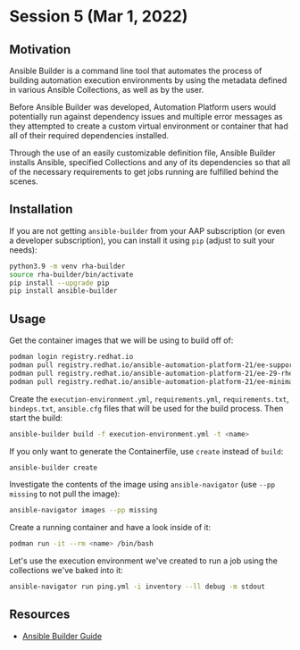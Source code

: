 # Session 5 (Mar 1, 2022)

## Motivation

Ansible Builder is a command line tool that automates the process of building automation execution environments by using the metadata defined in various Ansible Collections, as well as by the user.

Before Ansible Builder was developed, Automation Platform users would potentially run against dependency issues and multiple error messages as they attempted to create a custom virtual environment or container that had all of their required dependencies installed.

Through the use of an easily customizable definition file, Ansible Builder installs Ansible, specified Collections and any of its dependencies so that all of the necessary requirements to get jobs running are fulfilled behind the scenes.

## Installation

If you are not getting `ansible-builder` from your AAP subscription (or even a developer subscription), you can install it using `pip` (adjust to suit your needs):

~~~bash
python3.9 -m venv rha-builder
source rha-builder/bin/activate
pip install --upgrade pip
pip install ansible-builder
~~~

## Usage

Get the container images that we will be using to build off of:
~~~bash
podman login registry.redhat.io
podman pull registry.redhat.io/ansible-automation-platform-21/ee-supported-rhel8:latest
podman pull registry.redhat.io/ansible-automation-platform-21/ee-29-rhel8:latest
podman pull registry.redhat.io/ansible-automation-platform-21/ee-minimal-rhel8:latest
~~~

Create the `execution-environment.yml`, `requirements.yml`, `requirements.txt`, `bindeps.txt`, `ansible.cfg` files that will be used for the build process. Then start the build:
~~~bash
ansible-builder build -f execution-environment.yml -t <name>
~~~

If you only want to generate the Containerfile, use `create` instead of `build`:
~~~bash
ansible-builder create
~~~

Investigate the contents of the image using `ansible-navigator` (use `--pp missing` to not pull the image):
~~~bash
ansible-navigator images --pp missing
~~~

Create a running container and have a look inside of it:
~~~bash
podman run -it --rm <name> /bin/bash
~~~

Let's use the execution environment we've created to run a job using the collections we've baked into it:
~~~bash
ansible-navigator run ping.yml -i inventory --ll debug -m stdout
~~~

## Resources

- [Ansible Builder Guide](https://access.redhat.com/documentation/en-us/red_hat_ansible_automation_platform/2.1/html/ansible_builder_guide/index)